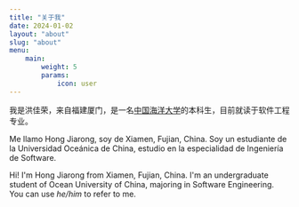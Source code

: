 ```yaml
---
title: "关于我"
date: 2024-01-02
layout: "about"
slug: "about"
menu:
    main:
        weight: 5
        params:
            icon: user
---
```


我是洪佳荣，来自福建厦门，是一名[中国海洋大学](https://www.ouc.edu.cn/)的本科生，目前就读于软件工程专业。

Me llamo Hong Jiarong, soy de Xiamen, Fujian, China. Soy un estudiante de la Universidad Oceánica de China, estudio en la especialidad de Ingeniería de Software.

Hi! I'm Hong Jiarong from Xiamen, Fujian, China. I'm an undergraduate student of Ocean University of China, majoring in Software Engineering. You can use *he/him* to refer to me.
